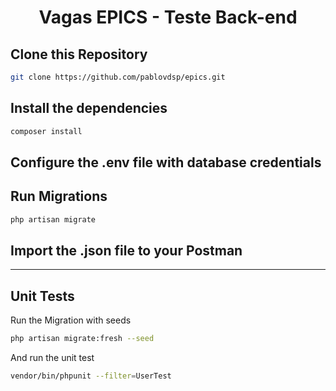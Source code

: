 <h1 align="center">
  Vagas EPICS - Teste Back-end
</h1>

## Clone this Repository
```sh
git clone https://github.com/pablovdsp/epics.git
```
## Install the dependencies
```sh
composer install
```
## Configure the .env file with database credentials
## Run Migrations
```sh
php artisan migrate
```
## Import the .json file to your Postman
<hr>

## Unit Tests
Run the Migration with seeds
```sh
php artisan migrate:fresh --seed
```
And run the unit test
```sh
vendor/bin/phpunit --filter=UserTest
```
